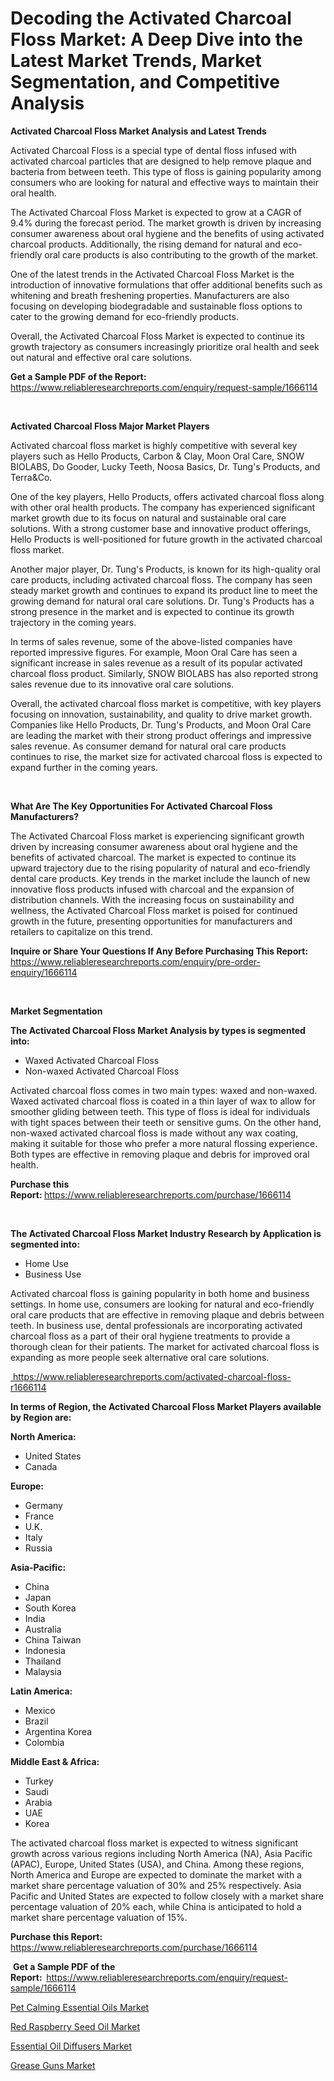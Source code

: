 <p><h1>Decoding the Activated Charcoal Floss Market: A Deep Dive into the Latest Market Trends, Market Segmentation, and Competitive Analysis</h1></p><p><strong>Activated Charcoal Floss Market Analysis and Latest Trends</strong></p>
<p><p>Activated Charcoal Floss is a special type of dental floss infused with activated charcoal particles that are designed to help remove plaque and bacteria from between teeth. This type of floss is gaining popularity among consumers who are looking for natural and effective ways to maintain their oral health.</p><p>The Activated Charcoal Floss Market is expected to grow at a CAGR of 9.4% during the forecast period. The market growth is driven by increasing consumer awareness about oral hygiene and the benefits of using activated charcoal products. Additionally, the rising demand for natural and eco-friendly oral care products is also contributing to the growth of the market.</p><p>One of the latest trends in the Activated Charcoal Floss Market is the introduction of innovative formulations that offer additional benefits such as whitening and breath freshening properties. Manufacturers are also focusing on developing biodegradable and sustainable floss options to cater to the growing demand for eco-friendly products.</p><p>Overall, the Activated Charcoal Floss Market is expected to continue its growth trajectory as consumers increasingly prioritize oral health and seek out natural and effective oral care solutions.</p></p>
<p><strong>Get a Sample PDF of the Report:&nbsp;</strong> <a href="https://www.reliableresearchreports.com/enquiry/request-sample/1666114">https://www.reliableresearchreports.com/enquiry/request-sample/1666114</a></p>
<p>&nbsp;</p>
<p><strong>Activated Charcoal Floss Major Market Players</strong></p>
<p><p>Activated charcoal floss market is highly competitive with several key players such as Hello Products, Carbon & Clay, Moon Oral Care, SNOW BIOLABS, Do Gooder, Lucky Teeth, Noosa Basics, Dr. Tung's Products, and Terra&Co.</p><p>One of the key players, Hello Products, offers activated charcoal floss along with other oral health products. The company has experienced significant market growth due to its focus on natural and sustainable oral care solutions. With a strong customer base and innovative product offerings, Hello Products is well-positioned for future growth in the activated charcoal floss market.</p><p>Another major player, Dr. Tung's Products, is known for its high-quality oral care products, including activated charcoal floss. The company has seen steady market growth and continues to expand its product line to meet the growing demand for natural oral care solutions. Dr. Tung's Products has a strong presence in the market and is expected to continue its growth trajectory in the coming years.</p><p>In terms of sales revenue, some of the above-listed companies have reported impressive figures. For example, Moon Oral Care has seen a significant increase in sales revenue as a result of its popular activated charcoal floss product. Similarly, SNOW BIOLABS has also reported strong sales revenue due to its innovative oral care solutions.</p><p>Overall, the activated charcoal floss market is competitive, with key players focusing on innovation, sustainability, and quality to drive market growth. Companies like Hello Products, Dr. Tung's Products, and Moon Oral Care are leading the market with their strong product offerings and impressive sales revenue. As consumer demand for natural oral care products continues to rise, the market size for activated charcoal floss is expected to expand further in the coming years.</p></p>
<p>&nbsp;</p>
<p><strong>What Are The Key Opportunities For Activated Charcoal Floss Manufacturers?</strong></p>
<p><p>The Activated Charcoal Floss market is experiencing significant growth driven by increasing consumer awareness about oral hygiene and the benefits of activated charcoal. The market is expected to continue its upward trajectory due to the rising popularity of natural and eco-friendly dental care products. Key trends in the market include the launch of new innovative floss products infused with charcoal and the expansion of distribution channels. With the increasing focus on sustainability and wellness, the Activated Charcoal Floss market is poised for continued growth in the future, presenting opportunities for manufacturers and retailers to capitalize on this trend.</p></p>
<p><strong>Inquire or Share Your Questions If Any Before Purchasing This Report:</strong> <a href="https://www.reliableresearchreports.com/enquiry/pre-order-enquiry/1666114">https://www.reliableresearchreports.com/enquiry/pre-order-enquiry/1666114</a></p>
<p>&nbsp;</p>
<p><strong>Market Segmentation</strong></p>
<p><strong>The Activated Charcoal Floss Market Analysis by types is segmented into:</strong></p>
<p><ul><li>Waxed Activated Charcoal Floss</li><li>Non-waxed Activated Charcoal Floss</li></ul></p>
<p><p>Activated charcoal floss comes in two main types: waxed and non-waxed. Waxed activated charcoal floss is coated in a thin layer of wax to allow for smoother gliding between teeth. This type of floss is ideal for individuals with tight spaces between their teeth or sensitive gums. On the other hand, non-waxed activated charcoal floss is made without any wax coating, making it suitable for those who prefer a more natural flossing experience. Both types are effective in removing plaque and debris for improved oral health.</p></p>
<p><strong>Purchase this Report:&nbsp;</strong><a href="https://www.reliableresearchreports.com/purchase/1666114">https://www.reliableresearchreports.com/purchase/1666114</a></p>
<p>&nbsp;</p>
<p><strong>The Activated Charcoal Floss Market Industry Research by Application is segmented into:</strong></p>
<p><ul><li>Home Use</li><li>Business Use</li></ul></p>
<p><p>Activated charcoal floss is gaining popularity in both home and business settings. In home use, consumers are looking for natural and eco-friendly oral care products that are effective in removing plaque and debris between teeth. In business use, dental professionals are incorporating activated charcoal floss as a part of their oral hygiene treatments to provide a thorough clean for their patients. The market for activated charcoal floss is expanding as more people seek alternative oral care solutions.</p></p>
<p><a href="https://www.reliableresearchreports.com/activated-charcoal-floss-r1666114">&nbsp;https://www.reliableresearchreports.com/activated-charcoal-floss-r1666114</a></p>
<p><strong>In terms of Region, the Activated Charcoal Floss Market Players available by Region are:</strong></p>
<p>
    <p> <strong> North America: </strong>
        <ul>
            <li>United States</li>
            <li>Canada</li>
        </ul>
        </p> 
    <p> <strong> Europe: </strong>
        <ul>
            <li>Germany</li>
            <li>France</li>
            <li>U.K.</li>
            <li>Italy</li>
            <li>Russia</li>
        </ul>
        </p> 
    <p> <strong> Asia-Pacific: </strong>
        <ul>
            <li>China</li>
            <li>Japan</li>
            <li>South Korea</li>
            <li>India</li>
            <li>Australia</li>
            <li>China Taiwan</li>
            <li>Indonesia</li>
            <li>Thailand</li>
            <li>Malaysia</li>
        </ul>
        </p> 
    <p> <strong> Latin America: </strong>
        <ul>
            <li>Mexico</li>
            <li>Brazil</li>
            <li>Argentina Korea</li>
            <li>Colombia</li>
        </ul>
        </p> 
    <p> <strong> Middle East & Africa: </strong>
        <ul>
            <li>Turkey</li>
            <li>Saudi</li>
            <li>Arabia</li>
            <li>UAE</li>
            <li>Korea</li>
        </ul>
    </p>
    </p>
<p><p>The activated charcoal floss market is expected to witness significant growth across various regions including North America (NA), Asia Pacific (APAC), Europe, United States (USA), and China. Among these regions, North America and Europe are expected to dominate the market with a market share percentage valuation of 30% and 25% respectively. Asia Pacific and United States are expected to follow closely with a market share percentage valuation of 20% each, while China is anticipated to hold a market share percentage valuation of 15%.</p></p>
<p><strong>Purchase this Report: </strong><a href="https://www.reliableresearchreports.com/purchase/1666114">https://www.reliableresearchreports.com/purchase/1666114</a></p>
<p>&nbsp;<strong>Get a Sample PDF of the Report:&nbsp;&nbsp;</strong><a href="https://www.reliableresearchreports.com/enquiry/request-sample/1666114">https://www.reliableresearchreports.com/enquiry/request-sample/1666114</a></p>
<p><strong></strong></p>
<p><p><a href="https://github.com/Sarissaschmalingtr6fz2739/Market-Research-Report-List-2/blob/main/pet-calming-essential-oils-market.md">Pet Calming Essential Oils Market</a></p><p><a href="https://github.com/jodemen/Market-Research-Report-List-2/blob/main/red-raspberry-seed-oil-market.md">Red Raspberry Seed Oil Market</a></p><p><a href="https://www.linkedin.com/pulse/analyzing-essential-oil-diffusers-market-global-industry-perspective-zezzc">Essential Oil Diffusers Market</a></p><p><a href="https://www.linkedin.com/pulse/grease-guns-market-research-report-its-history-forecast-mxhaf">Grease Guns Market</a></p></p>